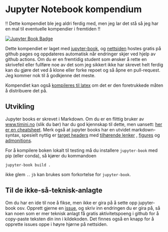 # Jupyter Notebook kompendium

‼️ Dette kompendiet ble jeg aldri ferdig med, men jeg lar det stå så jeg har en mal til eventuelle kompendier i fremtiden !!

[![Jupyter Book Badge](https://jupyterbook.org/badge.svg)](https://iverks.github.io/bio-kompendium)

Dette kompendiet er laget med [jupyter-book](https://jupyterbook.org/en/stable/intro.html), og [nettsiden](https://iverks.github.com/bio-kompendium) hostes gratis på github pages og oppdateres automatisk når endringer skjer ved hjelp av github actions. Om du er en fremtidig student som ønsker å rette en skrivefeil eller fullføre noe av det som jeg sikkert ikke har skrevet helt ferdig kan du gjøre det ved å klone eller forke repoet og så åpne en pull-request. Jeg kommer nok til å godkjenne det meste.

Kompendiet kan også [kompileres til latex](https://jupyterbook.org/en/stable/advanced/pdf.html) om det er den foretrukkede måten å distribuere det på.

## Utvikling

Jupyter books er skrevet i Markdown. Om du er en flittig bruker av www.timini.no (slik du bør) har du god kjennskap til dette, men uansett: [her er en cheatsheet](https://jupyterbook.org/en/stable/reference/cheatsheet.html). Merk også at jupyter books har en utvidet markdown-syntax, spesielt nyttig er [target headers](https://jupyterbook.org/en/stable/reference/cheatsheet.html#target-headers) med [tilhørende lenker](https://jupyterbook.org/en/stable/reference/cheatsheet.html#referencing-target-headers) , [figures](https://jupyterbook.org/en/stable/reference/cheatsheet.html#figures-and-images) og [admonitions](https://jupyterbook.org/en/stable/reference/cheatsheet.html#admonitions).

For å kompilere boken lokalt til testing må du installere `jupyter-book` med pip (eller conda), så kjører du kommandoen

```console
jupyter-book build .
```

ikke glem `.`. `jb` kan brukes som forkortelse for `jupyter-book`.

## Til de ikke-så-teknisk-anlagte

Om du har en ide til noe å fikse, men ikke er gira på å sette opp jupyter-book osv. Opprett gjerne en [issue](https://github.com/iverks/bio-kompendium/issues), og skriv inn endringen du er gira på, så kan noen som er mer teknisk anlagt få gratis aktivitetspoeng i github for å copy-paste teksten din inn i kildekoden. Det finnes også en knapp for å opprette issues oppe i høyre hjørne på nettsiden.
